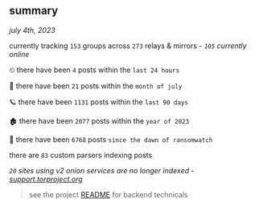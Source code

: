 
## summary
_july 4th, 2023_

currently tracking `153` groups across `273` relays & mirrors - _`105` currently online_

⏲ there have been `4` posts within the `last 24 hours`

🦈 there have been `21` posts within the `month of july`

🪐 there have been `1131` posts within the `last 90 days`

🏚 there have been `2077` posts within the `year of 2023`

🦕 there have been `6768` posts `since the dawn of ransomwatch`

there are `83` custom parsers indexing posts

_`20` sites using v2 onion services are no longer indexed - [support.torproject.org](https://support.torproject.org/onionservices/v2-deprecation/)_

> see the project [README](https://github.com/joshhighet/ransomwatch#ransomwatch--) for backend technicals
